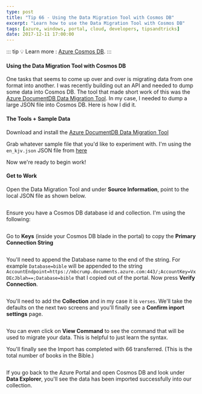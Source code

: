 ```yaml
---
type: post
title: "Tip 66 - Using the Data Migration Tool with Cosmos DB"
excerpt: "Learn how to use the Data Migration Tool with Cosmos DB"
tags: [azure, windows, portal, cloud, developers, tipsandtricks]
date: 2017-12-11 17:00:00
---
```


::: tip
:bulb: Learn more : [Azure Cosmos DB](https://docs.microsoft.com/azure/cosmos-db/introduction?WT.mc_id=docs-azuredevtips-micrum).
:::

#### Using the Data Migration Tool with Cosmos DB

One tasks that seems to come up over and over is migrating data from one format into another. I was recently building out an API and needed to dump some data into Cosmos DB. The tool that made short work of this was the [Azure DocumentDB Data Migration Tool](https://www.microsoft.com/en-us/download/confirmation.aspx?id=46436?WT.mc_id=microsoft-azuredevtips-micrum). In my case, I needed to dump a large JSON file into Cosmos DB. Here is how I did it. 

#### The Tools + Sample Data

Download and install the [Azure DocumentDB Data Migration Tool](https://www.microsoft.com/en-us/download/confirmation.aspx?id=46436?WT.mc_id=microsoft-azuredevtips-micrum)

Grab whatever sample file that you'd like to experiment with. I'm using the `en_kjv.json` JSON file from [here](https://github.com/thiagobodruk/bible/tree/master/json?WT.mc_id=github-azuredevtips-micrum)

Now we're ready to begin work! 

#### Get to Work

Open the Data Migration Tool and under **Source Information**, point to the local JSON file as shown below. 

<img :src="$withBase('/files/migrationcosmos1.png')">

Ensure you have a Cosmos DB database id and collection. I'm using the following: 

<img :src="$withBase('/files/migrationcosmos7.png')">

Go to **Keys** (inside your Cosmos DB blade in the portal) to copy the **Primary Connection String**

<img :src="$withBase('/files/migrationcosmos2.png')">

You'll need to append the Database name to the end of the string. For example `Database=bible` will be appended to the string `AccountEndpoint=https://mbcrump.documents.azure.com:443/;AccountKey=VxDEcJblah==;Database=bible` that I copied out of the portal. Now press **Verify Connection**. 

<img :src="$withBase('/files/migrationcosmos3.png')">

You'll need to add the **Collection** and in my case it is `verses`. We'll take the defaults on the next two screens and you'll finally see a **Confirm inport settings** page. 

<img :src="$withBase('/files/migrationcosmos4.png')">

You can even click on **View Command** to see the command that will be used to migrate your data. This is helpful to just learn the syntax. 

You'll finally see the Import has completed with 66 transferred. (This is the total number of books in the Bible.)

<img :src="$withBase('/files/migrationcosmos5.png')">

If you go back to the Azure Portal and open Cosmos DB and look under **Data Explorer**, you'll see the data has been imported successfully into our collection. 

<img :src="$withBase('/files/migrationcosmos6.png')">
